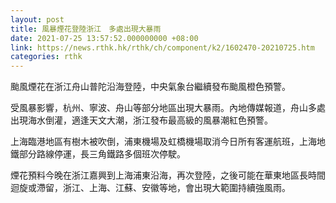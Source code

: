 ```yaml
---
layout: post
title: 風暴煙花登陸浙江　多處出現大暴雨
date: 2021-07-25 13:57:52.000000000 +08:00
link: https://news.rthk.hk/rthk/ch/component/k2/1602470-20210725.htm
categories: rthk
---
```


颱風煙花在浙江舟山普陀沿海登陸，中央氣象台繼續發布颱風橙色預警。

受風暴影響，杭州、寧波、舟山等部分地區出現大暴雨。內地傳媒報道，舟山多處出現海水倒灌，適逢天文大潮，浙江發布最高級的風暴潮紅色預警。

上海臨港地區有樹木被吹倒，浦東機場及虹橋機場取消今日所有客運航班，上海地鐵部分路線停運，長三角鐵路多個班次停駛。

煙花預料今晚在浙江嘉興到上海浦東沿海，再次登陸，之後可能在華東地區長時間迴旋或滯留，浙江、上海、江蘇、安徽等地，會出現大範圍持續強風雨。
